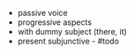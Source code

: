 - passive voice 
- progressive aspects
- with dummy subject (there, it)
- present subjunctive - #todo 

